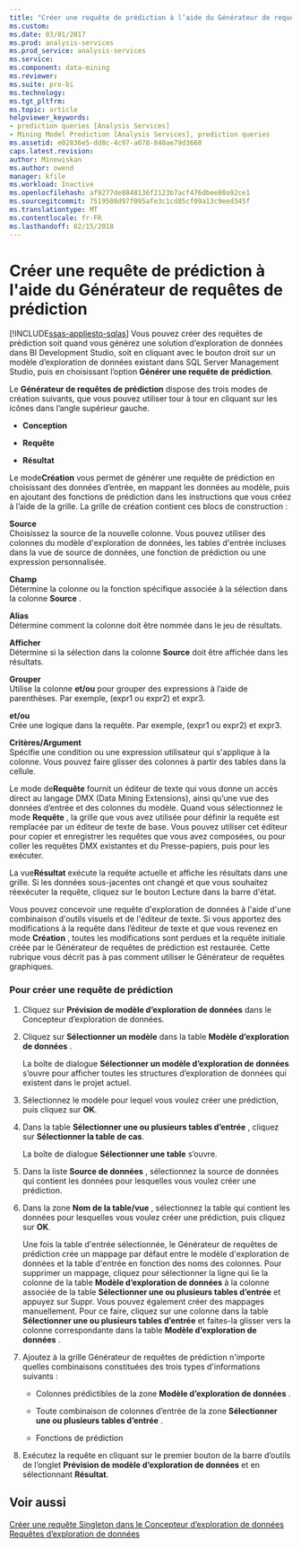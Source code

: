 ```yaml
---
title: "Créer une requête de prédiction à l’aide du Générateur de requêtes de prédiction | Documents Microsoft"
ms.custom: 
ms.date: 03/01/2017
ms.prod: analysis-services
ms.prod_service: analysis-services
ms.service: 
ms.component: data-mining
ms.reviewer: 
ms.suite: pro-bi
ms.technology: 
ms.tgt_pltfrm: 
ms.topic: article
helpviewer_keywords:
- prediction queries [Analysis Services]
- Mining Model Prediction [Analysis Services], prediction queries
ms.assetid: e02836e5-dd8c-4c97-a078-840ae79d3660
caps.latest.revision: 
author: Minewiskan
ms.author: owend
manager: kfile
ms.workload: Inactive
ms.openlocfilehash: af9277de8848136f2123b7acf476dbee80a92ce1
ms.sourcegitcommit: 7519508d97f095afe3c1cd85cf09a13c9eed345f
ms.translationtype: MT
ms.contentlocale: fr-FR
ms.lasthandoff: 02/15/2018
---
```

# <a name="create-a-prediction-query-using-the-prediction-query-builder"></a>Créer une requête de prédiction à l'aide du Générateur de requêtes de prédiction
[!INCLUDE[ssas-appliesto-sqlas](../../includes/ssas-appliesto-sqlas.md)]
Vous pouvez créer des requêtes de prédiction soit quand vous générez une solution d’exploration de données dans BI Development Studio, soit en cliquant avec le bouton droit sur un modèle d’exploration de données existant dans SQL Server Management Studio, puis en choisissant l’option **Générer une requête de prédiction**.  
  
 Le **Générateur de requêtes de prédiction** dispose des trois modes de création suivants, que vous pouvez utiliser tour à tour en cliquant sur les icônes dans l’angle supérieur gauche.  
  
-   **Conception**  
  
-   **Requête**  
  
-   **Résultat**  
  
 Le mode**Création** vous permet de générer une requête de prédiction en choisissant des données d’entrée, en mappant les données au modèle, puis en ajoutant des fonctions de prédiction dans les instructions que vous créez à l’aide de la grille. La grille de création contient ces blocs de construction :  
  
 **Source**  
 Choisissez la source de la nouvelle colonne. Vous pouvez utiliser des colonnes du modèle d'exploration de données, les tables d'entrée incluses dans la vue de source de données, une fonction de prédiction ou une expression personnalisée.  
  
 **Champ**  
 Détermine la colonne ou la fonction spécifique associée à la sélection dans la colonne **Source** .  
  
 **Alias**  
 Détermine comment la colonne doit être nommée dans le jeu de résultats.  
  
 **Afficher**  
 Détermine si la sélection dans la colonne **Source** doit être affichée dans les résultats.  
  
 **Grouper**  
 Utilise la colonne **et/ou** pour grouper des expressions à l’aide de parenthèses. Par exemple, (expr1 ou expr2) et expr3.  
  
 **et/ou**  
 Crée une logique dans la requête. Par exemple, (expr1 ou expr2) et expr3.  
  
 **Critères/Argument**  
 Spécifie une condition ou une expression utilisateur qui s'applique à la colonne. Vous pouvez faire glisser des colonnes à partir des tables dans la cellule.  
  
 Le mode de**Requête** fournit un éditeur de texte qui vous donne un accès direct au langage DMX (Data Mining Extensions), ainsi qu’une vue des données d’entrée et des colonnes du modèle. Quand vous sélectionnez le mode **Requête** , la grille que vous avez utilisée pour définir la requête est remplacée par un éditeur de texte de base. Vous pouvez utiliser cet éditeur pour copier et enregistrer les requêtes que vous avez composées, ou pour coller les requêtes DMX existantes et du Presse-papiers, puis pour les exécuter.  
  
 La vue**Résultat** exécute la requête actuelle et affiche les résultats dans une grille. Si les données sous-jacentes ont changé et que vous souhaitez réexécuter la requête, cliquez sur le bouton Lecture dans la barre d'état.  
  
 Vous pouvez concevoir une requête d'exploration de données à l'aide d'une combinaison d'outils visuels et de l'éditeur de texte. Si vous apportez des modifications à la requête dans l’éditeur de texte et que vous revenez en mode **Création** , toutes les modifications sont perdues et la requête initiale créée par le Générateur de requêtes de prédiction est restaurée. Cette rubrique vous décrit pas à pas comment utiliser le Générateur de requêtes graphiques.  
  
### <a name="to-create-a-prediction-query"></a>Pour créer une requête de prédiction  
  
1.  Cliquez sur **Prévision de modèle d’exploration de données** dans le Concepteur d’exploration de données.  
  
2.  Cliquez sur **Sélectionner un modèle** dans la table **Modèle d’exploration de données** .  
  
     La boîte de dialogue **Sélectionner un modèle d’exploration de données** s’ouvre pour afficher toutes les structures d’exploration de données qui existent dans le projet actuel.  
  
3.  Sélectionnez le modèle pour lequel vous voulez créer une prédiction, puis cliquez sur **OK**.  
  
4.  Dans la table **Sélectionner une ou plusieurs tables d’entrée** , cliquez sur **Sélectionner la table de cas**.  
  
     La boîte de dialogue **Sélectionner une table** s’ouvre.  
  
5.  Dans la liste **Source de données** , sélectionnez la source de données qui contient les données pour lesquelles vous voulez créer une prédiction.  
  
6.  Dans la zone **Nom de la table/vue** , sélectionnez la table qui contient les données pour lesquelles vous voulez créer une prédiction, puis cliquez sur **OK**.  
  
     Une fois la table d'entrée sélectionnée, le Générateur de requêtes de prédiction crée un mappage par défaut entre le modèle d'exploration de données et la table d'entrée en fonction des noms des colonnes. Pour supprimer un mappage, cliquez pour sélectionner la ligne qui lie la colonne de la table **Modèle d’exploration de données** à la colonne associée de la table **Sélectionner une ou plusieurs tables d’entrée** et appuyez sur Suppr. Vous pouvez également créer des mappages manuellement. Pour ce faire, cliquez sur une colonne dans la table **Sélectionner une ou plusieurs tables d’entrée** et faites-la glisser vers la colonne correspondante dans la table **Modèle d’exploration de données** .  
  
7.  Ajoutez à la grille Générateur de requêtes de prédiction n'importe quelles combinaisons constituées des trois types d'informations suivants :  
  
    -   Colonnes prédictibles de la zone **Modèle d’exploration de données** .  
  
    -   Toute combinaison de colonnes d’entrée de la zone **Sélectionner une ou plusieurs tables d’entrée** .  
  
    -   Fonctions de prédiction  
  
8.  Exécutez la requête en cliquant sur le premier bouton de la barre d’outils de l’onglet **Prévision de modèle d’exploration de données** et en sélectionnant **Résultat**.  
  
## <a name="see-also"></a>Voir aussi  
 [Créer une requête Singleton dans le Concepteur d’exploration de données](../../analysis-services/data-mining/create-a-singleton-query-in-the-data-mining-designer.md)   
 [Requêtes d’exploration de données](../../analysis-services/data-mining/data-mining-queries.md)  
  
  
